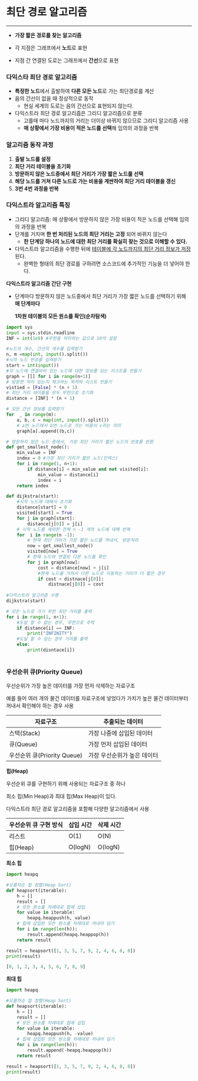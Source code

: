 # 최단 경로 알고리즘

------

- **가장 짧은 경로를 찾는 알고리즘**

- 각 지점은 그래프에서 **노드**로 표현

- 지점 간 연결된 도로는 그래프에서 **간선**으로 표현

### 다익스타 최단 경로 알고리즘

- **특정한 노드**에서 출발하여 **다른 모든 노드**로 가는 최단경로를 계산
- 음의 간선이 없을 때 정상적으로 동작
  - 현실 세계의 도로는 음의 간선으로 표현되지 않는다.
- 다익스트라 최단 경로 알고리즘은 그리디 알고리즘으로 분류
  - 고를때 마다 노드까지의 거리는 더이상 바뀌지 않으므로 그리디 알고리즘 사용
  - **매 상황에서 가장 비용이 적은 노드를 선택**해 임의의 과정을 반복



### 알고리즘 동작 과정

1. **출발 노드를 설정**
2. **최단 거리 테이블을 초기화**
3. **방문하지 않은 노드중에서 최단 거리가 가장 짧은 노드를 선택**
4. **해당 노드를 거쳐 다른 노드로 가는 비용을 계싼하여 최단 거리 테이블을 갱신**
5. **3번 4번 과정을 반복**



### 다익스트라 알고리즘 특징

- 그리디 알고리즘: 매 상황에서 방문하지 않은 가장 비용이 적은 노드를 선택해 임의의 과정을 반복
- 단계를 거치며 **한 번 처리된 노드의 최단 거리는 고정** 되어 바뀌지 않는다
  - **한 단계당 하나의 노드에 대한 최단 거리를 확실히 찾는 것으로 이해할 수 있다.**
- 다익스트라 알고리즘을 수행한 뒤에 <u>테이블에 각 노드까지의 최단 거리 정보가 저장</u>된다.
  - 완벽한 형태의 최단 경로를 구하려면 소스코드에 추가적인 기능을 더 넣어야 한다.

**다익스트라 알고리즘 간단 구현**

- 단계마다 방문하지 않은 노드중에서 최단 거리가 가장 짧은 노드를 선택하기 위해 **매 단계마다** 	

  **1차원 테이블의 모든 원소를 확인(순차탐색)**

```python
import sys
input = sys.stdin.readline
INF = int(1e9) #무한을 의미하는 값으로 10억 설정

#노드의 개수, 간선의 개수를 입력받기
n, m =map(int, input().split())
#시작 노드 번호를 입력받기
start = int(input())
#각 노드에 연결되어 있는 노드에 대한 정보를 담는 리스트를 만들기
graph = [[] for i in range(n+1)]
# 방문한 적이 있는지 체크하는 목적의 리스트 만들기
vistied = [False] * (n + 1)
# 최단 거리 테이블을 모두 무한으로 초기화
distance = [INF] * (n + 1)

# 모든 간선 정보를 입력받기
for  _ in range(m):
    a, b, c = map(int, input().split())
    # a번 노드에서 b번 노드로 가는 비용이 c라는 의미
    graph[a].append((b,c))

# 방문하지 않은 노드 중에서, 가장 최단 거리가 짧은 노드의 번호를 반환
def get_smallest_node():
    min_value = INF
    index = 0 #가장 최단 거리가 짧은 노드(인덱스)
   	for i in range(1, n+1):
        if distance[i] < min_value and not visited[i]:
            min_value = distance[i]
            index = i
    return index

def dijkstra(start):
    #시작 노드에 대해서 초기화
    distance[start] = 0
    visited[start] = True
    for j in graph[start]:
        distance[j[0]] = j[i]
    # 시작 노드를 제외한 전체 n -1 개의 노드에 대해 반복
    for  i in range(n -1):
        # 현재 최단 거리가 가장 짧은 노드를 꺼내서, 방문처리
        now = get_smallest_node()
        visited[now] = True
        # 현재 노드와 연결된 다른 노드를 확인
        for j in graph[now]:
            cost = distance[now] + j[i]
            #현재 노드를 거쳐서 다른 노드로 이동하는 거리가 더 짧은 경우
            if cost < distnace[j[0]]:
                distnace[j[0]] = cost
                
#다익스트라 알고리즘 수행
dijkstra(start)

# 모든 노드로 가기 위한 최단 거리를 출력
for i in range(1, n+1):
    #도달 할 수 없는 경우, 무한으로 추력
    if distance[i] == INF:
        print("INFINITY")
    #도달 할 수 있는 경우 거리를 출력
    else:
        print(disntace[i])
       
```

### 우선순위 큐(Priority Queue)

우선순위가 가장 높은 데이터를 가장 먼저 삭제하는 자료구조

예를 들어 여러 개의 물건 데이터를 자료구조에 넣었다가 가치가 높은 물건 데이터부터 꺼내서 확인해야 하는 경우 사용

| 자료구조                    | 추출되는 데이터             |
| --------------------------- | --------------------------- |
| 스택(Stack)                 | 가장 나중에 삽입된 데이터   |
| 큐(Queue)                   | 가장 먼저 삽입된 데이터     |
| 우선순위 큐(Priority Queue) | 가장 우선순위가 높은 데이터 |

**힙(Heap)**

우선순위 큐를 구현하기 위해 사용되는 자료구조 중 하나

최소 힙(Min Heap)과 최대 힙(Max Heap)이 있다.

다익스트라 최단 경로 알고리즘을 포함해 다양한 알고리즘에서 사용

| 우선순위 큐 구현 방식 | 삽입 시간 | 삭제 시간 |
| --------------------- | --------- | --------- |
| 리스트                | O(1)      | O(N)      |
| 힙(Heap)              | O(logN)   | O(logN)   |

**최소 힙**

```python
import heapq

#오름차순 힙 정렬(Heap Sort)
def heapsort(iterable):
    h = []
    result = []
    # 모든 원소를 차례대로 힙에 삽입
    for value in iterable:
        heapq.heappush(h, value)
    # 힙에 삽입된 모든 원소를 차례대로 꺼내어 담기
    for i in range(len(h)):
        result.append(heapq.heappop(h))
    return result

result = heapsort([1, 3, 5, 7, 9, 2, 4, 6, 8, 0])
print(result)    
```

```python
[0, 1, 2, 3, 4, 5, 6, 7, 8, 9]
```

**최대 힙**

```python
import heapq

#오름차순 힙 정렬(Heap Sort)
def heapsort(iterable):
    h = []
    result = []
    # 모든 원소를 차례대로 힙에 삽입
    for value in iterable:
        heapq.heappush(h, -value)
    # 힙에 삽입된 모든 원소를 차례대로 꺼내어 담기
    for i in range(len(h)):
        result.append(-heapq.heappop(h))
    return result

result = heapsort([1, 3, 5, 7, 9, 2, 4, 6, 8, 0])
print(result)    
```

